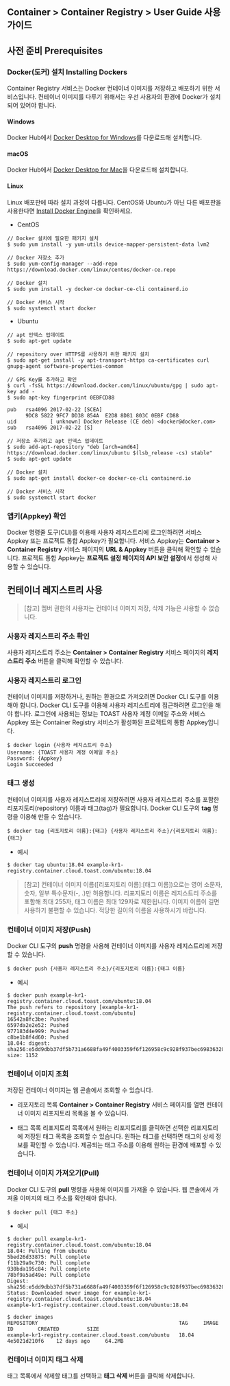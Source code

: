 ## Container > Container Registry > User Guide 사용 가이드

## 사전 준비 Prerequisites 
### Docker(도커) 설치 Installing Dockers 
Container Registry 서비스는 Docker 컨테이너 이미지를 저장하고 배포하기 위한 서비스입니다. 컨테이너 이미지를 다루기 위해서는 우선 사용자의 환경에 Docker가 설치되어 있어야 합니다.

#### Windows
Docker Hub에서 [Docker Desktop for Windows](https://hub.docker.com/editions/community/docker-ce-desktop-windows)를 다운로드해 설치합니다.

#### macOS
Docker Hub에서 [Docker Desktop for Mac](https://hub.docker.com/editions/community/docker-ce-desktop-mac)을 다운로드해 설치합니다.

#### Linux
Linux 배포판에 따라 설치 과정이 다릅니다. CentOS와 Ubuntu가 아닌 다른 배포판을 사용한다면 [Install Docker Engine](https://docs.docker.com/engine/install)을 확인하세요.

* CentOS
```
// Docker 설치에 필요한 패키지 설치
$ sudo yum install -y yum-utils device-mapper-persistent-data lvm2

// Docker 저장소 추가
$ sudo yum-config-manager --add-repo https://download.docker.com/linux/centos/docker-ce.repo

// Docker 설치
$ sudo yum install -y docker-ce docker-ce-cli containerd.io

// Docker 서비스 시작
$ sudo systemctl start docker
```

* Ubuntu
```
// apt 인덱스 업데이트
$ sudo apt-get update

// repository over HTTPS를 사용하기 위한 패키지 설치
$ sudo apt-get install -y apt-transport-https ca-certificates curl gnupg-agent software-properties-common

// GPG Key를 추가하고 확인
$ curl -fsSL https://download.docker.com/linux/ubuntu/gpg | sudo apt-key add -
$ sudo apt-key fingerprint 0EBFCD88

pub   rsa4096 2017-02-22 [SCEA]
      9DC8 5822 9FC7 DD38 854A  E2D8 8D81 803C 0EBF CD88
uid           [ unknown] Docker Release (CE deb) <docker@docker.com>
sub   rsa4096 2017-02-22 [S]

// 저장소 추가하고 apt 인덱스 업데이트
$ sudo add-apt-repository "deb [arch=amd64] https://download.docker.com/linux/ubuntu $(lsb_release -cs) stable"
$ sudo apt-get update

// Docker 설치
$ sudo apt-get install docker-ce docker-ce-cli containerd.io

// Docker 서비스 시작
$ sudo systemctl start docker
```

### 앱키(Appkey) 확인
Docker 명령줄 도구(CLI)를 이용해 사용자 레지스트리에 로그인하려면 서비스 Appkey 또는 프로젝트 통합 Appkey가 필요합니다. 서비스 Appkey는 **Container > Container Registry** 서비스 페이지의 **URL & Appkey** 버튼을 클릭해 확인할 수 있습니다. 프로젝트 통합 Appkey는 **프로젝트 설정 페이지의 API 보안 설정**에서 생성해 사용할 수 있습니다.

## 컨테이너 레지스트리 사용

> [참고]
> 멤버 권한의 사용자는 컨테이너 이미지 저장, 삭제 기능은 사용할 수 없습니다.

### 사용자 레지스트리 주소 확인
사용자 레지스트리 주소는 **Container > Container Registry** 서비스 페이지의 **레지스트리 주소** 버튼을 클릭해 확인할 수 있습니다.

### 사용자 레지스트리 로그인
컨테이너 이미지를 저장하거나, 원하는 환경으로 가져오려면 Docker CLI 도구를 이용해야 합니다. Docker CLI 도구를 이용해 사용자 레지스트리에 접근하려면 로그인을 해야 합니다. 로그인에 사용되는 정보는 TOAST 사용자 계정 이메일 주소와 서비스 Appkey 또는 Container Registry 서비스가 활성화된 프로젝트의 통합 Appkey입니다.

```
$ docker login {사용자 레지스트리 주소}
Username: {TOAST 사용자 계정 이메일 주소}
Password: {Appkey}
Login Succeeded
```

### 태그 생성
컨테이너 이미지를 사용자 레지스트리에 저장하려면 사용자 레지스트리 주소를 포함한 리포지토리(repository) 이름과 태그(tag)가 필요합니다. Docker CLI 도구의 **tag** 명령을 이용해 만들 수 있습니다.

```
$ docker tag {리포지토리 이름}:{태그} {사용자 레지스트리 주소}/{리포지토리 이름}:{태그}
```

* 예시
```
$ docker tag ubuntu:18.04 example-kr1-registry.container.cloud.toast.com/ubuntu:18.04
```

> [참고]
> 컨테이너 이미지 이름([리포지토리 이름]:[태그 이름])으로는 영어 소문자, 숫자, 일부 특수문자(-, .)만 허용합니다. 리포지토리 이름은 레지스트리 주소를 포함해 최대 255자, 태그 이름은 최대 129자로 제한됩니다. 이미지 이름이 길면 사용하기 불편할 수 있습니다. 적당한 길이의 이름을 사용하시기 바랍니다.

### 컨테이너 이미지 저장(Push)
Docker CLI 도구의 **push** 명령을 사용해 컨테이너 이미지를 사용자 레지스트리에 저장할 수 있습니다.

```
$ docker push {사용자 레지스트리 주소}/{리포지토리 이름}:{태그 이름}
```

* 예시
```
$ docker push example-kr1-registry.container.cloud.toast.com/ubuntu:18.04
The push refers to repository [example-kr1-registry.container.cloud.toast.com/ubuntu]
16542a8fc3be: Pushed
6597da2e2e52: Pushed
977183d4e999: Pushed
c8be1b8f4d60: Pushed
18.04: digest: sha256:e5dd9dbb37df5b731a6688fa49f4003359f6f126958c9c928f937bec69836320 size: 1152
```

### 컨테이너 이미지 조회
저장된 컨테이너 이미지는 웹 콘솔에서 조회할 수 있습니다.

* 리포지토리 목록
**Container > Container Registry** 서비스 페이지를 열면 컨테이너 이미지 리포지토리 목록을 볼 수 있습니다.

* 태그 목록
리포지토리 목록에서 원하는 리포지토리를 클릭하면 선택한 리포지토리에 저장된 태그 목록을 조회할 수 있습니다. 원하는 태그를 선택하면 태그의 상세 정보를 확인할 수 있습니다. 제공되는 태그 주소를 이용해 원하는 환경에 배포할 수 있습니다.

### 컨테이너 이미지 가져오기(Pull)
Docker CLI 도구의 **pull** 명령을 사용해 이미지를 가져올 수 있습니다. 웹 콘솔에서 가져올 이미지의 태그 주소를 확인해야 합니다.

```
$ docker pull {태그 주소}
```

* 예시
```
$ docker pull example-kr1-registry.container.cloud.toast.com/ubuntu:18.04
18.04: Pulling from ubuntu
5bed26d33875: Pull complete
f11b29a9c730: Pull complete
930bda195c84: Pull complete
78bf9a5ad49e: Pull complete
Digest: sha256:e5dd9dbb37df5b731a6688fa49f4003359f6f126958c9c928f937bec69836320
Status: Downloaded newer image for example-kr1-registry.container.cloud.toast.com/ubuntu:18.04
example-kr1-registry.container.cloud.toast.com/ubuntu:18.04

$ docker images
REPOSITORY                                              TAG     IMAGE ID        CREATED         SIZE
example-kr1-registry.container.cloud.toast.com/ubuntu   18.04   4e5021d210f6    12 days ago     64.2MB
```

### 컨테이너 이미지 태그 삭제
태그 목록에서 삭제할 태그를 선택하고 **태그 삭제** 버튼을 클릭해 삭제합니다.

